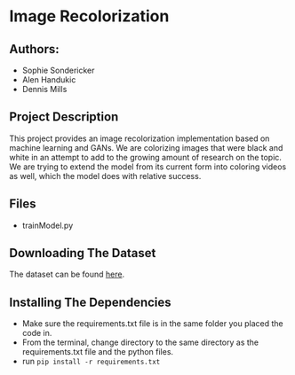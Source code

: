 # Image Recolorization

## Authors:
  * Sophie Sondericker
  * Alen Handukic
  * Dennis Mills

## Project Description
  This project provides an image recolorization implementation based on machine learning and GANs.
  We are colorizing images that were black and white in an attempt to add to the growing amount
  of research on the topic. We are trying to extend the model from its current form into coloring
  videos as well, which the model does with relative success.
  
 ## Files
  * trainModel.py

## Downloading The Dataset
 The dataset can be found [here](https://www.kaggle.com/prasunroy/natural-images).
 
 ## Installing The Dependencies
  * Make sure the requirements.txt file is in the same folder you placed the code in.
  * From the terminal, change directory to the same directory as the requirements.txt file and the python files.
  * run `pip install -r requirements.txt`
